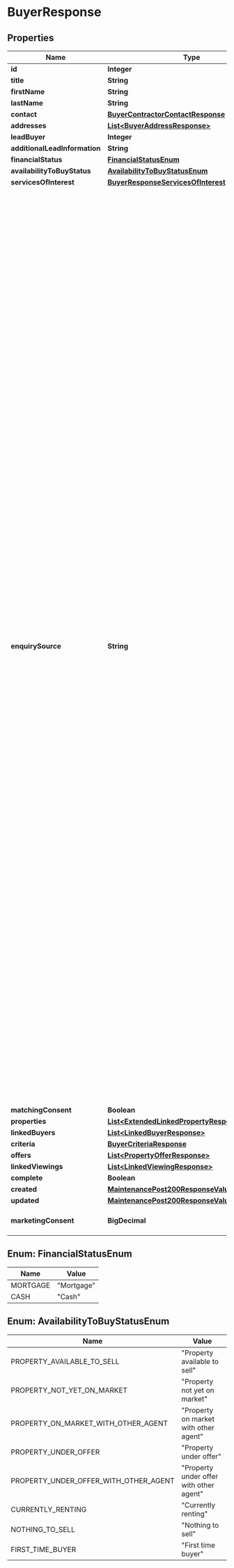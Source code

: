 

# BuyerResponse


## Properties

| Name | Type | Description | Notes |
|------------ | ------------- | ------------- | -------------|
|**id** | **Integer** |  |  [optional] |
|**title** | **String** |  |  [optional] |
|**firstName** | **String** |  |  [optional] |
|**lastName** | **String** |  |  [optional] |
|**contact** | [**BuyerContractorContactResponse**](BuyerContractorContactResponse.md) |  |  [optional] |
|**addresses** | [**List&lt;BuyerAddressResponse&gt;**](BuyerAddressResponse.md) |  |  [optional] |
|**leadBuyer** | **Integer** |  |  [optional] |
|**additionalLeadInformation** | **String** |  |  [optional] |
|**financialStatus** | [**FinancialStatusEnum**](#FinancialStatusEnum) |  |  [optional] |
|**availabilityToBuyStatus** | [**AvailabilityToBuyStatusEnum**](#AvailabilityToBuyStatusEnum) |  |  [optional] |
|**servicesOfInterest** | [**BuyerResponseServicesOfInterest**](BuyerResponseServicesOfInterest.md) |  |  [optional] |
|**enquirySource** | **String** | 1 &#x3D; 118 118, 2 &#x3D; Accountant, 51 &#x3D; Advertising board, 99 &#x3D; Agent Comparison Site, 3 &#x3D; Airbnb, 83 &#x3D; allAgents, 4 &#x3D; Applicant conversion, 5 &#x3D; Bing, 6 &#x3D; Blog, 7 &#x3D; BNI, 81 &#x3D; Boomin, 8 &#x3D; Branded car, 70 &#x3D; BT phonebook, 10 &#x3D; Canvassing, 11 &#x3D; Chamber of Commerce, 12 &#x3D; Citylets, 85 &#x3D; Commercial People, 13 &#x3D; Conveyancing referral, 14 &#x3D; Door knock, 18 &#x3D; Employee, 15 &#x3D; Facebook, 16 &#x3D; Facebook paid adverts, 76 &#x3D; feefo, 17 &#x3D; Financial advisor referral, 72 &#x3D; Friend, 19 &#x3D; Google, 20 &#x3D; Google Adwords, 21 &#x3D; Gumtree, 98 &#x3D; Homesearch, 66 &#x3D; Instagram, 22 &#x3D; Instant online valuation, 64 &#x3D; Lawyer, 23 &#x3D; Leaflet campaign, 24 &#x3D; Lettings referral, 25 &#x3D; Lettingweb, 26 &#x3D; LinkedIn, 65 &#x3D; LinkedIn paid adverts, 27 &#x3D; Local newspaper, 28 &#x3D; Maintenance contractor, 29 &#x3D; National newspaper, 30 &#x3D; Networking event, 31 &#x3D; New homes part exchange (NHPX), 9 &#x3D; Newsletter mailer, 32 &#x3D; Not asked, 33 &#x3D; Office location, 35 &#x3D; On The Market, 82 &#x3D; OneDome, 100 &#x3D; Open Rent, 36 &#x3D; Other, 37 &#x3D; Other branch referral, 63 &#x3D; Other search engine, 38 &#x3D; Our website, 39 &#x3D; Part exchange, 67 &#x3D; Pintrest, 61 &#x3D; Planning applications, 40 &#x3D; Previous client, 42 &#x3D; Prime location, 62 &#x3D; Property auctions, 91 &#x3D; Propertynews, 43 &#x3D; Radio advert, 44 &#x3D; Recommendation, 45 &#x3D; Referral, 46 &#x3D; Repossession, 97 &#x3D; Residential People, 47 &#x3D; rightmove, 48 &#x3D; s1homes, 49 &#x3D; Sales referral, 50 &#x3D; Seminar, 101 &#x3D; Spectre, 52 &#x3D; Sponsorship, 53 &#x3D; Tradeshow, 54 &#x3D; Twitter, 94 &#x3D; UKHomesearch, 79 &#x3D; Unknown, 96 &#x3D; Valpal, 55 &#x3D; Vendor, 56 &#x3D; Walk past, 57 &#x3D; Yahoo, 58 &#x3D; Yell.com, 68 &#x3D; Yellow Pages, 60 &#x3D; Zoopla |  [optional] |
|**matchingConsent** | **Boolean** |  |  [optional] |
|**properties** | [**List&lt;ExtendedLinkedPropertyResponse&gt;**](ExtendedLinkedPropertyResponse.md) |  |  [optional] |
|**linkedBuyers** | [**List&lt;LinkedBuyerResponse&gt;**](LinkedBuyerResponse.md) |  |  [optional] |
|**criteria** | [**BuyerCriteriaResponse**](BuyerCriteriaResponse.md) |  |  [optional] |
|**offers** | [**List&lt;PropertyOfferResponse&gt;**](PropertyOfferResponse.md) |  |  [optional] |
|**linkedViewings** | [**List&lt;LinkedViewingResponse&gt;**](LinkedViewingResponse.md) |  |  [optional] |
|**complete** | **Boolean** |  |  [optional] |
|**created** | [**MaintenancePost200ResponseValueCreatedDate**](MaintenancePost200ResponseValueCreatedDate.md) |  |  [optional] |
|**updated** | [**MaintenancePost200ResponseValueCreatedDate**](MaintenancePost200ResponseValueCreatedDate.md) |  |  [optional] |
|**marketingConsent** | **BigDecimal** | 0 &#x3D; Not set, 1 &#x3D; Consent given, 2 &#x3D; Consent denied |  [optional] |



## Enum: FinancialStatusEnum

| Name | Value |
|---- | -----|
| MORTGAGE | &quot;Mortgage&quot; |
| CASH | &quot;Cash&quot; |



## Enum: AvailabilityToBuyStatusEnum

| Name | Value |
|---- | -----|
| PROPERTY_AVAILABLE_TO_SELL | &quot;Property available to sell&quot; |
| PROPERTY_NOT_YET_ON_MARKET | &quot;Property not yet on market&quot; |
| PROPERTY_ON_MARKET_WITH_OTHER_AGENT | &quot;Property on market with other agent&quot; |
| PROPERTY_UNDER_OFFER | &quot;Property under offer&quot; |
| PROPERTY_UNDER_OFFER_WITH_OTHER_AGENT | &quot;Property under offer with other agent&quot; |
| CURRENTLY_RENTING | &quot;Currently renting&quot; |
| NOTHING_TO_SELL | &quot;Nothing to sell&quot; |
| FIRST_TIME_BUYER | &quot;First time buyer&quot; |



